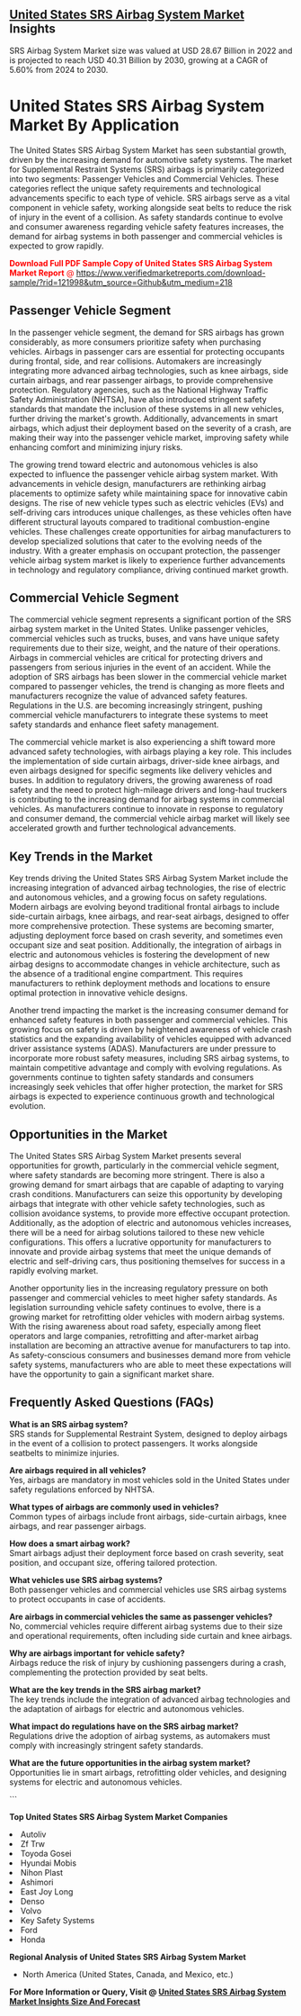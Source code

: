 <h2><a href="https://www.verifiedmarketreports.com/download-sample/?rid=121998&amp;utm_source=Github&amp;utm_medium=218" target="_blank">United States SRS Airbag System Market</a> Insights</h2><p>SRS Airbag System Market size was valued at USD 28.67 Billion in 2022 and is projected to reach USD 40.31 Billion by 2030, growing at a CAGR of 5.60% from 2024 to 2030.</p><p> <h1>United States SRS Airbag System Market By Application</h1> <p>The United States SRS Airbag System Market has seen substantial growth, driven by the increasing demand for automotive safety systems. The market for Supplemental Restraint Systems (SRS) airbags is primarily categorized into two segments: Passenger Vehicles and Commercial Vehicles. These categories reflect the unique safety requirements and technological advancements specific to each type of vehicle. SRS airbags serve as a vital component in vehicle safety, working alongside seat belts to reduce the risk of injury in the event of a collision. As safety standards continue to evolve and consumer awareness regarding vehicle safety features increases, the demand for airbag systems in both passenger and commercial vehicles is expected to grow rapidly. <p><span class=""><span style="color: #ff0000;"><strong>Download Full PDF Sample Copy of United States SRS Airbag System Market Report</strong> @ </span><a href="https://www.verifiedmarketreports.com/download-sample/?rid=121998&amp;utm_source=Github&amp;utm_medium=218" target="_blank">https://www.verifiedmarketreports.com/download-sample/?rid=121998&amp;utm_source=Github&amp;utm_medium=218</a></span></p> <h2>Passenger Vehicle Segment</h2> <p>In the passenger vehicle segment, the demand for SRS airbags has grown considerably, as more consumers prioritize safety when purchasing vehicles. Airbags in passenger cars are essential for protecting occupants during frontal, side, and rear collisions. Automakers are increasingly integrating more advanced airbag technologies, such as knee airbags, side curtain airbags, and rear passenger airbags, to provide comprehensive protection. Regulatory agencies, such as the National Highway Traffic Safety Administration (NHTSA), have also introduced stringent safety standards that mandate the inclusion of these systems in all new vehicles, further driving the market's growth. Additionally, advancements in smart airbags, which adjust their deployment based on the severity of a crash, are making their way into the passenger vehicle market, improving safety while enhancing comfort and minimizing injury risks. <p>The growing trend toward electric and autonomous vehicles is also expected to influence the passenger vehicle airbag system market. With advancements in vehicle design, manufacturers are rethinking airbag placements to optimize safety while maintaining space for innovative cabin designs. The rise of new vehicle types such as electric vehicles (EVs) and self-driving cars introduces unique challenges, as these vehicles often have different structural layouts compared to traditional combustion-engine vehicles. These challenges create opportunities for airbag manufacturers to develop specialized solutions that cater to the evolving needs of the industry. With a greater emphasis on occupant protection, the passenger vehicle airbag system market is likely to experience further advancements in technology and regulatory compliance, driving continued market growth. <h2>Commercial Vehicle Segment</h2> <p>The commercial vehicle segment represents a significant portion of the SRS airbag system market in the United States. Unlike passenger vehicles, commercial vehicles such as trucks, buses, and vans have unique safety requirements due to their size, weight, and the nature of their operations. Airbags in commercial vehicles are critical for protecting drivers and passengers from serious injuries in the event of an accident. While the adoption of SRS airbags has been slower in the commercial vehicle market compared to passenger vehicles, the trend is changing as more fleets and manufacturers recognize the value of advanced safety features. Regulations in the U.S. are becoming increasingly stringent, pushing commercial vehicle manufacturers to integrate these systems to meet safety standards and enhance fleet safety management. <p>The commercial vehicle market is also experiencing a shift toward more advanced safety technologies, with airbags playing a key role. This includes the implementation of side curtain airbags, driver-side knee airbags, and even airbags designed for specific segments like delivery vehicles and buses. In addition to regulatory drivers, the growing awareness of road safety and the need to protect high-mileage drivers and long-haul truckers is contributing to the increasing demand for airbag systems in commercial vehicles. As manufacturers continue to innovate in response to regulatory and consumer demand, the commercial vehicle airbag market will likely see accelerated growth and further technological advancements. <h2>Key Trends in the Market</h2> <p>Key trends driving the United States SRS Airbag System Market include the increasing integration of advanced airbag technologies, the rise of electric and autonomous vehicles, and a growing focus on safety regulations. Modern airbags are evolving beyond traditional frontal airbags to include side-curtain airbags, knee airbags, and rear-seat airbags, designed to offer more comprehensive protection. These systems are becoming smarter, adjusting deployment force based on crash severity, and sometimes even occupant size and seat position. Additionally, the integration of airbags in electric and autonomous vehicles is fostering the development of new airbag designs to accommodate changes in vehicle architecture, such as the absence of a traditional engine compartment. This requires manufacturers to rethink deployment methods and locations to ensure optimal protection in innovative vehicle designs. <p>Another trend impacting the market is the increasing consumer demand for enhanced safety features in both passenger and commercial vehicles. This growing focus on safety is driven by heightened awareness of vehicle crash statistics and the expanding availability of vehicles equipped with advanced driver assistance systems (ADAS). Manufacturers are under pressure to incorporate more robust safety measures, including SRS airbag systems, to maintain competitive advantage and comply with evolving regulations. As governments continue to tighten safety standards and consumers increasingly seek vehicles that offer higher protection, the market for SRS airbags is expected to experience continuous growth and technological evolution. <h2>Opportunities in the Market</h2> <p>The United States SRS Airbag System Market presents several opportunities for growth, particularly in the commercial vehicle segment, where safety standards are becoming more stringent. There is also a growing demand for smart airbags that are capable of adapting to varying crash conditions. Manufacturers can seize this opportunity by developing airbags that integrate with other vehicle safety technologies, such as collision avoidance systems, to provide more effective occupant protection. Additionally, as the adoption of electric and autonomous vehicles increases, there will be a need for airbag solutions tailored to these new vehicle configurations. This offers a lucrative opportunity for manufacturers to innovate and provide airbag systems that meet the unique demands of electric and self-driving cars, thus positioning themselves for success in a rapidly evolving market. <p>Another opportunity lies in the increasing regulatory pressure on both passenger and commercial vehicles to meet higher safety standards. As legislation surrounding vehicle safety continues to evolve, there is a growing market for retrofitting older vehicles with modern airbag systems. With the rising awareness about road safety, especially among fleet operators and large companies, retrofitting and after-market airbag installation are becoming an attractive avenue for manufacturers to tap into. As safety-conscious consumers and businesses demand more from vehicle safety systems, manufacturers who are able to meet these expectations will have the opportunity to gain a significant market share. <h2>Frequently Asked Questions (FAQs)</h2> <p><strong>What is an SRS airbag system?</strong><br>SRS stands for Supplemental Restraint System, designed to deploy airbags in the event of a collision to protect passengers. It works alongside seatbelts to minimize injuries.</p> <p><strong>Are airbags required in all vehicles?</strong><br>Yes, airbags are mandatory in most vehicles sold in the United States under safety regulations enforced by NHTSA.</p> <p><strong>What types of airbags are commonly used in vehicles?</strong><br>Common types of airbags include front airbags, side-curtain airbags, knee airbags, and rear passenger airbags.</p> <p><strong>How does a smart airbag work?</strong><br>Smart airbags adjust their deployment force based on crash severity, seat position, and occupant size, offering tailored protection.</p> <p><strong>What vehicles use SRS airbag systems?</strong><br>Both passenger vehicles and commercial vehicles use SRS airbag systems to protect occupants in case of accidents.</p> <p><strong>Are airbags in commercial vehicles the same as passenger vehicles?</strong><br>No, commercial vehicles require different airbag systems due to their size and operational requirements, often including side curtain and knee airbags.</p> <p><strong>Why are airbags important for vehicle safety?</strong><br>Airbags reduce the risk of injury by cushioning passengers during a crash, complementing the protection provided by seat belts.</p> <p><strong>What are the key trends in the SRS airbag market?</strong><br>The key trends include the integration of advanced airbag technologies and the adaptation of airbags for electric and autonomous vehicles.</p> <p><strong>What impact do regulations have on the SRS airbag market?</strong><br>Regulations drive the adoption of airbag systems, as automakers must comply with increasingly stringent safety standards.</p> <p><strong>What are the future opportunities in the airbag system market?</strong><br>Opportunities lie in smart airbags, retrofitting older vehicles, and designing systems for electric and autonomous vehicles.</p> ```</p><p><strong>Top United States SRS Airbag System Market Companies</strong></p><div data-test-id=""><p><li>Autoliv</li><li> Zf Trw</li><li> Toyoda Gosei</li><li> Hyundai Mobis</li><li> Nihon Plast</li><li> Ashimori</li><li> East Joy Long</li><li> Denso</li><li> Volvo</li><li> Key Safety Systems</li><li> Ford</li><li> Honda</li></p><div><strong>Regional Analysis of&nbsp;United States SRS Airbag System Market</strong></div><ul><li dir="ltr"><p dir="ltr">North America&nbsp;(United States, Canada, and Mexico, etc.)</p></li></ul><p><strong>For More Information or Query, Visit @&nbsp;</strong><strong><a href="https://www.verifiedmarketreports.com/product/global-srs-airbag-system-market-2019-by-manufacturers-regions-type-and-application-forecast-to-2024/?utm_source=Github&amp;utm_medium=218" target="_blank">United States SRS Airbag System Market Insights Size And Forecast</a></strong></p></div>
